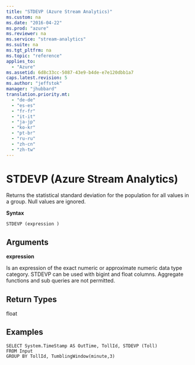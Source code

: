 ```yaml
---
title: "STDEVP (Azure Stream Analytics)"
ms.custom: na
ms.date: "2016-04-22"
ms.prod: "azure"
ms.reviewer: na
ms.service: "stream-analytics"
ms.suite: na
ms.tgt_pltfrm: na
ms.topic: "reference"
applies_to: 
  - "Azure"
ms.assetid: 6d8c33cc-5087-43e9-b4de-e7e120dbb1a7
caps.latest.revision: 5
ms.author: "jeffstok"
manager: "jhubbard"
translation.priority.mt: 
  - "de-de"
  - "es-es"
  - "fr-fr"
  - "it-it"
  - "ja-jp"
  - "ko-kr"
  - "pt-br"
  - "ru-ru"
  - "zh-cn"
  - "zh-tw"
---
```

# STDEVP (Azure Stream Analytics)
  Returns the statistical standard deviation for the population for all values in a group. Null values are ignored.  
  
 **Syntax**  
  
```  
STDEVP (expression )  
```  
  
## Arguments  
 **expression**  
  
 Is an expression of the exact numeric or approximate numeric data type category. STDEVP can be used with bigint and float columns. Aggregate functions and sub queries are not permitted.  
  
## Return Types  
 float  
  
## Examples  
  
```  
SELECT System.TimeStamp AS OutTime, TollId, STDEVP (Toll)   
FROM Input  
GROUP BY TollId, TumblingWindow(minute,3)  
  
```  
  
  
